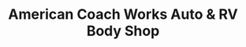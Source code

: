 ---
title: "American Coach Works Auto & RV Body Shop"
url: /phoenix/american-coach-works-auto-and-rv-body-shop/
shop: car repair
---